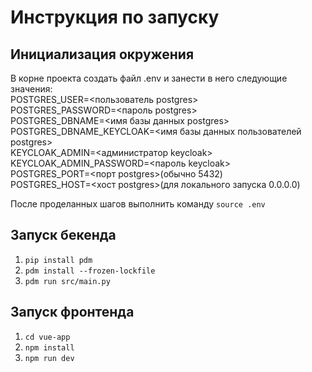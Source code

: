 # Инструкция по запуску

## Инициализация окружения
В корне проекта создать файл .env и занести в него следующие значения:  
POSTGRES_USER=<пользователь postgres>  
POSTGRES_PASSWORD=<пароль postgres>  
POSTGRES_DBNAME=<имя базы данных postgres>  
POSTGRES_DBNAME_KEYCLOAK=<имя базы данных пользователей postgres>  
KEYCLOAK_ADMIN=<администратор keycloak>  
KEYCLOAK_ADMIN_PASSWORD=<пароль keycloak>  
POSTGRES_PORT=<порт postgres>(обычно 5432)  
POSTGRES_HOST=<хост postgres>(для локального запуска 0.0.0.0)  

После проделанных шагов выполнить команду `source .env`  

## Запуск бекенда
1. `pip install pdm`
2. `pdm install --frozen-lockfile`
3. `pdm run src/main.py`

## Запуск фронтенда
1. `cd vue-app`
2. `npm install`
3. `npm run dev`
